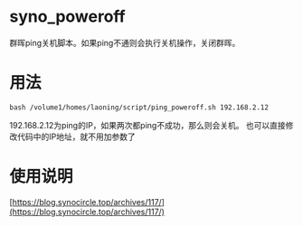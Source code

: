 # syno_poweroff
群晖ping关机脚本。如果ping不通则会执行关机操作，关闭群晖。

# 用法
`bash /volume1/homes/laoning/script/ping_poweroff.sh 192.168.2.12`

192.168.2.12为ping的IP，如果两次都ping不成功，那么则会关机。
也可以直接修改代码中的IP地址，就不用加参数了

# 使用说明

[https://blog.synocircle.top/archives/117/](https://blog.synocircle.top/archives/117/)

